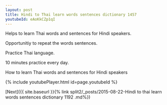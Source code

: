 ```yaml
---
layout: post
title: Hindi to Thai learn words sentences dictionary 1457 
youtubeId: eAoKkCZp1qI
---
```

 
 
Helps to learn Thai words and sentences for Hindi speakers.

Opportunitiy to repeat the words sentences. 

Practice Thai language. 
 
10 minutes practice every day. 
 
How to learn Thai words and sentences for Hindi speakers 
 
{% include youtubePlayer.html id=page.youtubeId %}
 
 
[Next]({{ site.baseurl }}{% link  split2/_posts/2015-08-22-Hindi to thai learn words sentences dictionary 1192 .md%})
 

